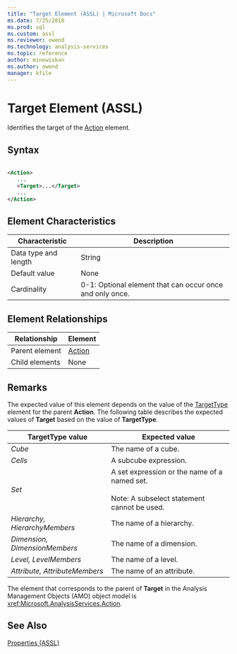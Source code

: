 ```yaml
---
title: "Target Element (ASSL) | Microsoft Docs"
ms.date: 7/25/2018
ms.prod: sql
ms.custom: assl
ms.reviewer: owend
ms.technology: analysis-services
ms.topic: reference
author: minewiskan
ms.author: owend
manager: kfile
---
```

# Target Element (ASSL)

  Identifies the target of the [Action](../objects/action-element-assl.md) element.  
  
## Syntax  
  
```xml  
  
<Action>  
   ...  
   <Target>...</Target>  
   ...  
</Action>  
```  
  
## Element Characteristics  
  
|Characteristic|Description|  
|--------------------|-----------------|  
|Data type and length|String|  
|Default value|None|  
|Cardinality|0-1: Optional element that can occur once and only once.|  
  
## Element Relationships  
  
|Relationship|Element|  
|------------------|-------------|  
|Parent element|[Action](../objects/action-element-assl.md)|  
|Child elements|None|  
  
## Remarks  
 The expected value of this element depends on the value of the [TargetType](targettype-element-assl.md) element for the parent **Action**. The following table describes the expected values of **Target** based on the value of **TargetType**.  
  
|TargetType value|Expected value|  
|----------------------|--------------------|  
|*Cube*|The name of a cube.|  
|*Cells*|A subcube expression.|  
|*Set*|A set expression or the name of a named set.<br /><br /> Note: A subselect statement cannot be used.|  
|*Hierarchy, HierarchyMembers*|The name of a hierarchy.|  
|*Dimension, DimensionMembers*|The name of a dimension.|  
|*Level, LevelMembers*|The name of a level.|  
|*Attribute, AttributeMembers*|The name of an attribute.|  
  
 The element that corresponds to the parent of **Target** in the Analysis Management Objects (AMO) object model is <xref:Microsoft.AnalysisServices.Action>.  
  
## See Also  
 [Properties &#40;ASSL&#41;](properties-assl.md)  
  
  
